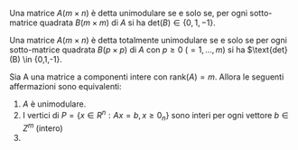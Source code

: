 Una matrice $A(m \times n)$ è detta unimodulare se e solo se, per ogni sotto-matrice quadrata $B(m \times m)$ di $A$ si ha $\text{det} (B) \in \{0,1,-1\}$.

Una matrice $A(m \times n)$ è detta totalmente unimodulare se e solo se per ogni sotto-matrice quadrata $B(p \times p)$ di $A$ con $p \geq 0 \ (=1,...,m)$  si ha $\text{det} (B) \in \{0,1,-1\}.


Sia A una matrice a componenti intere con $\text{rank} (A) = m$.
Allora le seguenti  affermazioni sono equivalenti:
1. $A$ è unimodulare.
2. I vertici di $P = \{ x \in R^n : Ax = b , x \geq 0_n\}$ sono interi per ogni vettore $b \in Z^m$ (intero)
3. 
